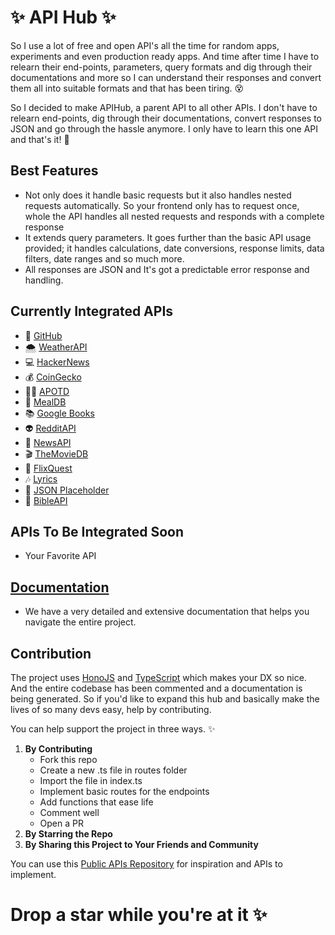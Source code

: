 # ✨ API Hub ✨

So I use a lot of free and open API's all the time for random apps, experiments and even production ready apps. And time after time I have to relearn their end-points, parameters, query formats and dig through their documentations and more so I can understand their responses and convert them all into suitable formats and that has been tiring. 😵

So I decided to make APIHub, a parent API to all other APIs. I don't have to relearn end-points, dig through their documentations, convert responses to JSON and go through the hassle anymore. I only have to learn this one API and that's it! 🥳

## Best Features

- Not only does it handle basic requests but it also handles nested requests automatically. So your frontend only has to request once, whole the API handles all nested requests and responds with a complete response
- It extends query parameters. It goes further than the basic API usage provided; it handles calculations, date conversions, response limits, data filters, date ranges and so much more.
- All responses are JSON and It's got a predictable error response and handling.

## Currently Integrated APIs

- 🐙 [GitHub](https://api.github.com/)
- 🌨 [WeatherAPI](https://api.weatherapi.com/)
- 💻 [HackerNews](https://hacker-news.firebaseio.com/)
- 💰 [CoinGecko](https://api.coingecko.com/)
- 👩‍🚀 [APOTD](https://api.nasa.gov/)
- 🥙 [MealDB](https://themealdb.com)
- 📚 [Google Books](https://www.googleapis.com)
- 👽 [RedditAPI](https://www.reddit.com)
- 📰 [NewsAPI](https://newsapi.org)
- 🎬 [TheMovieDB](https://api.themoviedb.org)
- 🍿 [FlixQuest](https://flixquest-api.vercel.app)
- 🎶 [Lyrics](https://api.lyrics.ovh)
- 👤 [JSON Placeholder](https://jsonplaceholder.typicode.com)
- :book: [BibleAPI](https://rapidapi.com/ajith/api/holy-bible/)

## APIs To Be Integrated Soon

- Your Favorite API

## [Documentation](https://apihub-seven.vercel.app/)

- We have a very detailed and extensive documentation that helps you navigate the entire project.

## Contribution

The project uses [HonoJS](https://hono.dev/) and [TypeScript](https://www.typescriptlang.org/) which makes your DX so nice. And the entire codebase has been commented and a documentation is being generated. So if you'd like to expand this hub and basically make the lives of so many devs easy, help by contributing.

You can help support the project in three ways. ✨

1. **By Contributing**
   - Fork this repo
   - Create a new .ts file in routes folder
   - Import the file in index.ts
   - Implement basic routes for the endpoints
   - Add functions that ease life
   - Comment well
   - Open a PR
1. **By Starring the Repo**
1. **By Sharing this Project to Your Friends and Community**

You can use this [Public APIs Repository](https://github.com/public-apis/public-apis) for inspiration and APIs to implement.

# Drop a star while you're at it ✨
